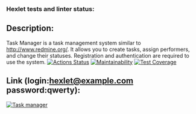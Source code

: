 ### Hexlet tests and linter status:
## Description:
Task Manager is a task management system similar to http://www.redmine.org/. It allows you to create tasks, assign performers, and change their statuses. Registration and authentication are required to use the system.
[![Actions Status](https://github.com/blonde2029/java-project-99/actions/workflows/hexlet-check.yml/badge.svg)](https://github.com/blonde2029/java-project-99/actions)
[![Maintainability](https://api.codeclimate.com/v1/badges/b6696a9f191cd6def75e/maintainability)](https://codeclimate.com/github/blonde2029/java-project-99/maintainability)
[![Test Coverage](https://api.codeclimate.com/v1/badges/b6696a9f191cd6def75e/test_coverage)](https://codeclimate.com/github/blonde2029/java-project-99/test_coverage)
## Link (login:hexlet@example.com  password:qwerty): 
[![Task manager](https://java-project-99-p3h3.onrender.com.svg)](https://java-project-99-p3h3.onrender.com)
